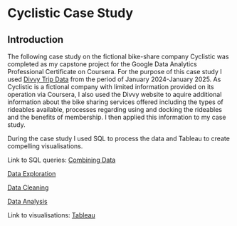 # Cyclistic Case Study
## Introduction
The following case study on the fictional bike-share company Cyclistic was completed as my capstone project for the Google Data Analytics Professional Certificate on Coursera. For the purpose of this case study I used [Divvy Trip Data](https://divvy-tripdata.s3.amazonaws.com/index.html) from the period of January 2024-January 2025. As Cyclistic is a fictional company with limited information provided on its operation via Coursera, I also used the Divvy website to aquire additional information about the bike sharing services offered including the types of rideables available, processes regarding using and docking the rideables and the benefits of membership. I then applied this information to my case study.

During the case study I used SQL to process the data and Tableau to create compelling visualisations. 

Link to SQL queries:
[Combining Data](combining_data.sql)

[Data Exploration](data_exploration.sql)

[Data Cleaning](data_cleaning.sql)

[Data Analysis](data_analysis.sql)

Link to visualisations: 
[Tableau](https://public.tableau.com/views/CyclisticCaseStudy_17456884326040/RideableType?:language=en-US&:sid=&:redirect=auth&:display_count=n&:origin=viz_share_link)




